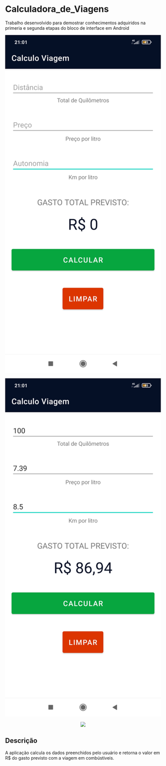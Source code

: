 # Calculadora_de_Viagens
Trabalho desenvolvido para demostrar conhecimentos adquiridos na primeria e segunda etapas do bloco de interface em Android

<p align="center">
  <img width="600" src="image/app01.jpg">
</p>

<p align="center">
  <img width="600" src="image/app02.jpg">
</p>

<p align="center">
  <img width="600" src="image/calculo_viagem.gif">
</p>

## Descrição
A aplicação calcula os dados preenchidos pelo usuário e retorna o valor em R$ do gasto previsto com a viagem em combústiveis.
